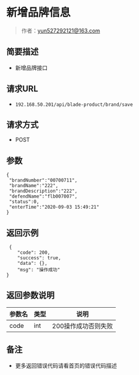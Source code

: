 # 新增品牌信息

> 作者：yun527292121@163.com

## 简要描述

- 新增品牌接口

## 请求URL
- ` 192.168.50.201/api/blade-product/brand/save `
  
## 请求方式
- POST 

## 参数
```
{
 "brandNumber":"00700711",
 "brandName":"222",
 "brandDescription":"222",
 "defendName":"flb007007",
 "status":0,
 "enterTime":"2020-09-03 15:49:21"
}
```
## 返回示例 

``` 
 {
    "code": 200,
    "success": true,
    "data": {},
    "msg": "操作成功"
}
```

## 返回参数说明 

|参数名|类型|说明|
|:-----  |:-----|-----                           |
|code|int|200操作成功否则失败|

## 备注 

- 更多返回错误代码请看首页的错误代码描述